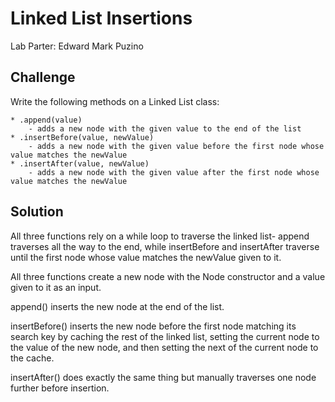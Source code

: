 # Linked List Insertions

Lab Parter:
    Edward Mark Puzino


## Challenge

Write the following methods on a Linked List class:

    * .append(value)
        - adds a new node with the given value to the end of the list
    * .insertBefore(value, newValue)
        - adds a new node with the given value before the first node whose value matches the newValue
    * .insertAfter(value, newValue)
        - adds a new node with the given value after the first node whose value matches the newValue

## Solution

All three functions rely on a while loop to traverse the linked list- append traverses all the way to the end, while insertBefore and insertAfter traverse until the first node whose value matches the newValue given to it.

All three functions create a new node with the Node constructor and a value given to it as an input.

append() inserts the new node at the end of the list.

insertBefore() inserts the new node before the first node matching its search key by caching the rest of the linked list, setting the current node to the value of the new node, and then setting the next of the current node to the cache.

insertAfter() does exactly the same thing but manually traverses one node further before insertion.